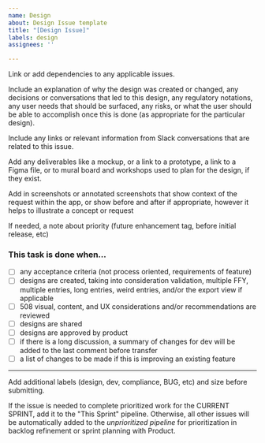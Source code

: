 ```yaml
---
name: Design
about: Design Issue template
title: "[Design Issue]"
labels: design
assignees: ''

---
```


Link or add dependencies to any applicable issues. 

Include an explanation of why the design was created or changed, any decisions or conversations that led to this design, any regulatory notations, any user needs that should be surfaced, any risks, or what the user should be able to accomplish once this is done (as appropriate for the particular design).

Include any links or relevant information from Slack conversations that are related to this issue.

Add any deliverables like a mockup, or a link to a prototype, a link to a Figma file, or to mural board and workshops used to plan for the design, if they exist.

Add in screenshots or annotated screenshots that show context of the request within the app, or show before and after if appropriate, however it helps to illustrate a concept or request

If needed, a note about priority (future enhancement tag, before initial release, etc)

### This task is done when…

- [ ] any acceptance criteria (not process oriented, requirements of feature)
- [ ] designs are created, taking into consideration validation, multiple FFY, multiple entries, long entries, weird entries, and/or the export view if applicable
- [ ] 508 visual, content, and UX considerations and/or recommendations are reviewed
- [ ] designs are shared
- [ ] designs are approved by product
- [ ] if there is a long discussion, a summary of changes for dev will be added to the last comment before transfer
- [ ] a list of changes to be made if this is improving an existing feature

---

Add additional labels (design, dev, compliance, BUG, etc) and size before submitting.

If the issue is needed to complete prioritized work for the CURRENT SPRINT, add it to the "This Sprint" pipeline. Otherwise, all other issues will be automatically added to the _unprioritized pipeline_ for prioritization in backlog refinement or sprint planning with Product.
